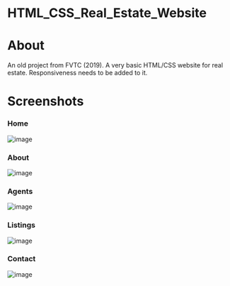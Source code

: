 # HTML_CSS_Real_Estate_Website

<h1>About</h1>
An old project from FVTC (2019). A very basic HTML/CSS website for real estate.
Responsiveness needs to be added to it.

<h1>Screenshots</h1>

<h3>Home</h3>

![image](https://user-images.githubusercontent.com/76532502/171455067-c64301ea-7f7d-4624-9545-f24b53d9ed24.png)

<h3>About</h3>

![image](https://user-images.githubusercontent.com/76532502/171455147-77c94d69-dc91-420a-a202-6e0e656908bd.png)

<h3>Agents</h3>

![image](https://user-images.githubusercontent.com/76532502/171455877-d1a75d00-c827-40ec-a045-cfc4c481afbc.png)

<h3>Listings</h3>

![image](https://user-images.githubusercontent.com/76532502/171456171-f4212921-0ff3-4286-833a-5e8fb269ad8d.png)

<h3>Contact</h3>

![image](https://user-images.githubusercontent.com/76532502/171456277-a57acee0-9459-4ae3-ad9a-8fec516ffa06.png)
